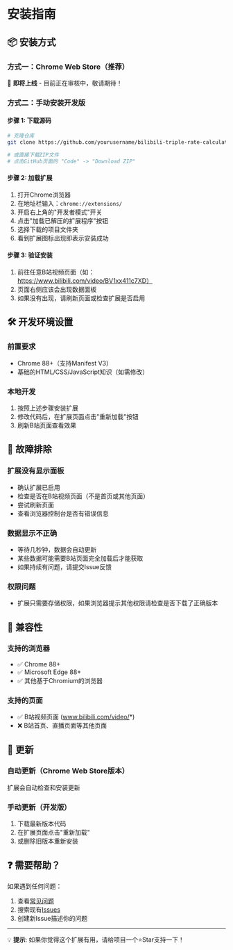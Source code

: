 # 安装指南

## 📦 安装方式

### 方式一：Chrome Web Store（推荐）
🚧 **即将上线** - 目前正在审核中，敬请期待！

### 方式二：手动安装开发版

#### 步骤 1: 下载源码
```bash
# 克隆仓库
git clone https://github.com/yourusername/bilibili-triple-rate-calculator.git

# 或直接下载ZIP文件
# 点击GitHub页面的 "Code" -> "Download ZIP"
```

#### 步骤 2: 加载扩展
1. 打开Chrome浏览器
2. 在地址栏输入：`chrome://extensions/`
3. 开启右上角的"开发者模式"开关
4. 点击"加载已解压的扩展程序"按钮
5. 选择下载的项目文件夹
6. 看到扩展图标出现即表示安装成功

#### 步骤 3: 验证安装
1. 前往任意B站视频页面（如：https://www.bilibili.com/video/BV1xx411c7XD）
2. 页面右侧应该会出现数据面板
3. 如果没有出现，请刷新页面或检查扩展是否启用

## 🛠️ 开发环境设置

### 前置要求
- Chrome 88+（支持Manifest V3）
- 基础的HTML/CSS/JavaScript知识（如需修改）

### 本地开发
1. 按照上述步骤安装扩展
2. 修改代码后，在扩展页面点击"重新加载"按钮
3. 刷新B站页面查看效果

## 🔧 故障排除

### 扩展没有显示面板
- 确认扩展已启用
- 检查是否在B站视频页面（不是首页或其他页面）
- 尝试刷新页面
- 查看浏览器控制台是否有错误信息

### 数据显示不正确
- 等待几秒钟，数据会自动更新
- 某些数据可能需要B站页面完全加载后才能获取
- 如果持续有问题，请提交Issue反馈

### 权限问题
- 扩展只需要存储权限，如果浏览器提示其他权限请检查是否下载了正确版本

## 📱 兼容性

### 支持的浏览器
- ✅ Chrome 88+
- ✅ Microsoft Edge 88+
- ✅ 其他基于Chromium的浏览器

### 支持的页面
- ✅ B站视频页面 (www.bilibili.com/video/*)
- ❌ B站首页、直播页面等其他页面

## 🔄 更新

### 自动更新（Chrome Web Store版本）
扩展会自动检查和安装更新

### 手动更新（开发版）
1. 下载最新版本代码
2. 在扩展页面点击"重新加载"
3. 或删除旧版本重新安装

## ❓ 需要帮助？

如果遇到任何问题：
1. 查看[常见问题](../../issues?q=label%3Aquestion)
2. 搜索现有[Issues](../../issues)
3. 创建新Issue描述你的问题

---
💡 **提示**: 如果你觉得这个扩展有用，请给项目一个⭐Star支持一下！
